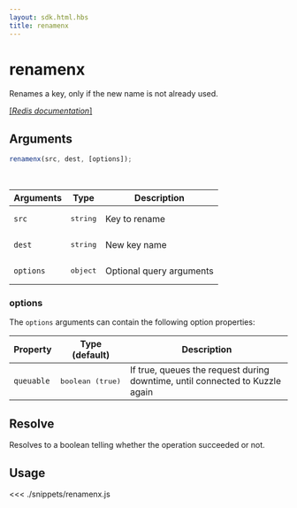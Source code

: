 ```yaml
---
layout: sdk.html.hbs
title: renamenx
---
```


# renamenx

Renames a key, only if the new name is not already used.

[[_Redis documentation_]](https://redis.io/commands/renamenx)

## Arguments

```js
renamenx(src, dest, [options]);
```

<br/>

| Arguments | Type              | Description              |
| --------- | ----------------- | ------------------------ |
| `src`     | <pre>string</pre> | Key to rename            |
| `dest`    | <pre>string</pre> | New key name             |
| `options` | <pre>object</pre> | Optional query arguments |

### options

The `options` arguments can contain the following option properties:

| Property   | Type (default)            | Description                                                                  |
| ---------- | ------------------------- | ---------------------------------------------------------------------------- |
| `queuable` | <pre>boolean (true)</pre> | If true, queues the request during downtime, until connected to Kuzzle again |

## Resolve

Resolves to a boolean telling whether the operation succeeded or not.

## Usage

<<< ./snippets/renamenx.js
